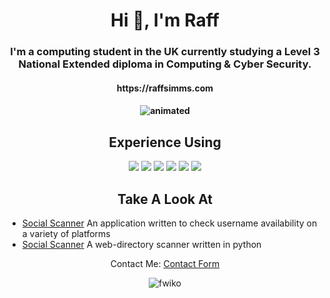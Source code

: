 <h1 align="center">Hi 👋, I'm Raff</h1>
<h3 align="center">I'm a computing student in the UK currently studying a Level 3 National Extended diploma in Computing & Cyber Security.</h3>



<h4 align="center">https://raffsimms.com<h4>  
  
  
<p align="center">
  <img src="https://media.giphy.com/media/iJDLBX5GY8niCpZYkR/giphy.gif" alt="animated" />
</p>


<h2 align="center">Experience Using</h2>
<p align="center">
  <img src="https://img.shields.io/badge/python%20-%2314354C.svg?&style=for-the-badge&logo=python&logoColor=white"/>
  <img src="https://img.shields.io/badge/node.js%20-%2343853D.svg?&style=for-the-badge&logo=node.js&logoColor=white"/>
  <img src="https://img.shields.io/badge/javascript%20-%23323330.svg?&style=for-the-badge&logo=javascript&logoColor=%23F7DF1E"/>
  <img src="https://img.shields.io/badge/c++%20-%2300599C.svg?&style=for-the-badge&logo=c%2B%2B&logoColor=white"/>
  <img src="https://img.shields.io/badge/mysql-%2300f.svg?&style=for-the-badge&logo=mysql&logoColor=white"/>
  <img src="https://img.shields.io/badge/docker%20-%230db7ed.svg?&style=for-the-badge&logo=docker&logoColor=white"/>
</p>




<h2 align="center">Take A Look At</h2>
<p align="center">
  
- [Social Scanner](https://checker.raffsimms.com) An application written to check username availability on a variety of platforms
- [Social Scanner](https://github.com/fwiko/busty) A web-directory scanner written in python


<p align="center">
  Contact Me: <a href="https://raffsimms.com/contact">Contact Form</a>
</p>


<p align="center"><img src="https://komarev.com/ghpvc/?username=fwiko&label=Profile%20views&color=0e75b6&style=flat" alt="fwiko" /> </p>

